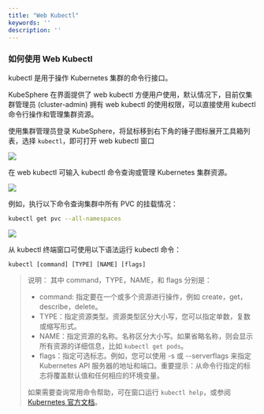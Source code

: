 ```yaml
---
title: "Web Kubectl"
keywords: ''
description: ''
---
```


### 如何使用 Web Kubectl

kubectl 是用于操作 Kubernetes 集群的命令行接口。

KubeSphere 在界面提供了 web kubectl 方便用户使用，默认情况下，目前仅集群管理员 (cluster-admin) 拥有 web kubectl 的使用权限，可以直接使用 kubectl 命令行操作和管理集群资源。

使用集群管理员登录 KubeSphere，将鼠标移到右下角的锤子图标展开工具箱列表，选择 `kubectl`，即可打开 web kubectl 窗口

![](https://pek3b.qingstor.com/kubesphere-docs/png/20190513214235.png)

在 web kubectl 可输入 kubectl 命令查询或管理 Kubernetes 集群资源。

![](https://pek3b.qingstor.com/kubesphere-docs/png/20190513214443.png)

例如，执行以下命令查询集群中所有 PVC 的挂载情况：

```bash
kubectl get pvc --all-namespaces
```

![](https://pek3b.qingstor.com/kubesphere-docs/png/20190513214528.png)


从 kubectl 终端窗口可使用以下语法运行 kubectl 命令：

```
kubectl [command] [TYPE] [NAME] [flags]
```

> 说明：
> 其中 command，TYPE，NAME，和 flags 分别是：
> - command: 指定要在一个或多个资源进行操作，例如 create，get，describe，delete。
> - TYPE：指定资源类型。资源类型区分大小写，您可以指定单数，复数或缩写形式。
> - NAME：指定资源的名称。名称区分大小写。如果省略名称，则会显示所有资源的详细信息，比如 `kubectl get pods`。
> - flags：指定可选标志。例如，您可以使用 -s 或 --serverflags 来指定 Kubernetes API 服务器的地址和端口。重要提示：从命令行指定的标志将覆盖默认值和任何相应的环境变量。
>
> 如果需要查询常用命令帮助，可在窗口运行 `kubectl help`，或参阅 [Kubernetes 官方文档](https://kubernetes.io/docs/reference/kubectl/overview/)。



